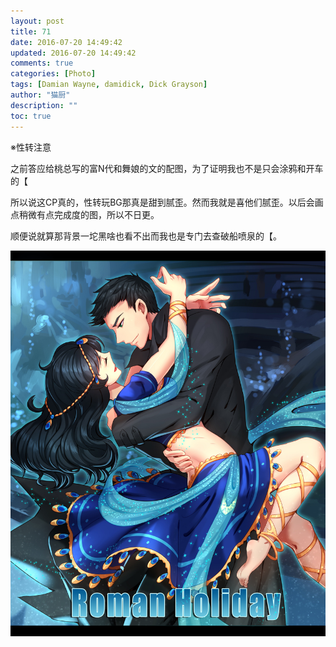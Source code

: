 ```yaml
---
layout: post
title: 71
date: 2016-07-20 14:49:42
updated: 2016-07-20 14:49:42
comments: true
categories: [Photo]
tags: [Damian Wayne, damidick, Dick Grayson]
author: "猫厨"
description: ""
toc: true
---
```


<p>※性转注意&nbsp;</p> 
<p>之前答应给桃总写的富N代和舞娘的文的配图，为了证明我也不是只会涂鸦和开车的【</p> 
<p>所以说这CP真的，性转玩BG那真是甜到腻歪。然而我就是喜他们腻歪。以后会画点稍微有点完成度的图，所以不日更。</p> 
<p>顺便说就算那背景一坨黑啥也看不出而我也是专门去查破船喷泉的【。<br /></p>

![](https://raw.githubusercontent.com/alicewish/meowchain247/master/img_cVZNdzJtQk9JV2VES29wdFRLSnAvS2JJUDJ3YWNhTVJkS2M3QVUybTN3RXM3TjlYUURzM3hnPT0.jpg)